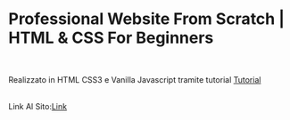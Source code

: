 <h1>Professional Website From Scratch | HTML & CSS For Beginners  </h1> <br>
<p>Realizzato in HTML CSS3 e Vanilla Javascript tramite tutorial <a href="https://www.youtube.com/watch?v=HXYZxVbWkjc&t=5296s">Tutorial</a></p><br>
<span>Link Al Sito:</span><a href="https://emanuelezii.github.io/Professional_Website_Html-CSS3-JS/">Link</a><br>

